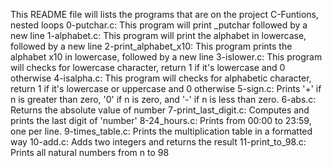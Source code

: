 This README file will lists the programs that are on the project C-Funtions, nested loops
0-putchar.c: This program will print _putchar followed by a new line
1-alphabet.c: This program will print the alphabet in lowercase, followed by a new line
2-print_alphabet_x10: This program prints the alphabet x10 in lowercase, followed by a new line
3-islower.c: This program will checks for lowercase character, return 1 if it's lowercase and 0 otherwise
4-isalpha.c: This program will checks for alphabetic character, return 1 if it's lowercase or uppercase  and 0 otherwise
5-sign.c: Prints '+' if n is greater than zero, '0' if n is zero, and '-' if n is less than zero.
6-abs.c: Returns the absolute value of number
7-print_last_digit.c: Computes and prints the last digit of 'number'
8-24_hours.c: Prints from 00:00 to 23:59, one per line.
9-times_table.c: Prints the multiplication table in a formatted way
10-add.c: Adds two integers and returns the result
11-print_to_98.c: Prints all natural numbers from n to 98
